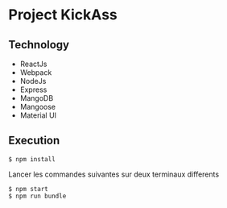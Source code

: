 # Project KickAss

## Technology

- ReactJs
- Webpack
- NodeJs
- Express
- MangoDB
- Mangoose
- Material UI

## Execution

```
$ npm install
```
Lancer les commandes suivantes sur deux terminaux differents

```
$ npm start
$ npm run bundle
```
